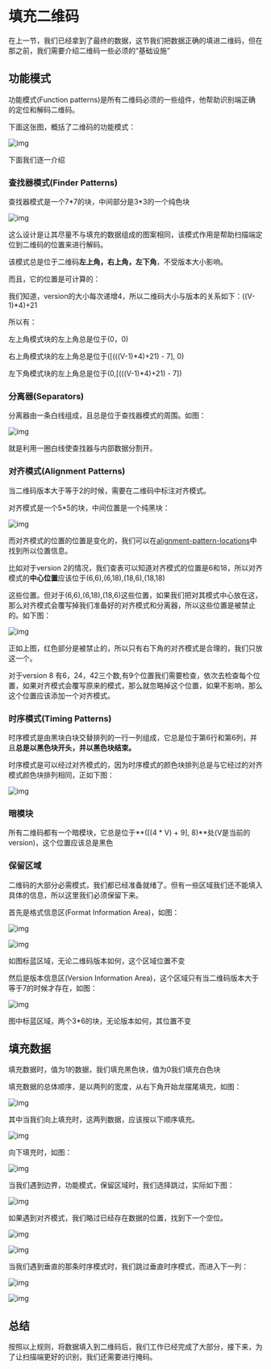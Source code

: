 # 填充二维码

在上一节，我们已经拿到了最终的数据，这节我们把数据正确的填进二维码，但在那之前，我们需要介绍二维码一些必须的“基础设施”

## 功能模式

功能模式(Function patterns)是所有二维码必须的一些组件，他帮助识别端正确的定位和解码二维码。

下面这张图，概括了二维码的功能模式：

![img](https://www.thonky.com/qr-code-tutorial/function-patterns2.png)

下面我们逐一介绍

### 查找器模式(Finder Patterns)

查找器模式是一个7\*7的块，中间部分是3\*3的一个纯色块

![img](https://www.thonky.com/qr-code-tutorial/finder.png)

这么设计是让其尽量不与填充的数据组成的图案相同，该模式作用是帮助扫描端定位到二维码的位置来进行解码。

该模式总是位于二维码**左上角，右上角，左下角**，不受版本大小影响。

而且，它的位置是可计算的：

我们知道，version的大小每次递增4，所以二维码大小与版本的关系如下：((V-1)*4)+21

所以有：

左上角模式块的左上角总是位于(0，0)

右上角模式块的左上角总是位于([(((V-1)*4)+21) - 7], 0)

左下角模式块的左上角总是位于(0,[(((V-1)*4)+21) - 7])

### 分离器(Separators)

分离器由一条白线组成，且总是位于查找器模式的周围。如图：

![img](https://www.thonky.com/qr-code-tutorial/separators.png)

就是利用一圈白线使查找器与内部数据分割开。

### 对齐模式(Alignment Patterns)

当二维码版本大于等于2的时候，需要在二维码中标注对齐模式。

对齐模式是一个5\*5的块，中间位置是一个纯黑块：

![img](https://www.thonky.com/qr-code-tutorial/alignment-pattern.png)

而对齐模式的位置的位置是变化的，我们可以在[alignment-pattern-locations](https://www.thonky.com/qr-code-tutorial/alignment-pattern-locations)中找到所以位置信息。

比如对于version 2的情况，我们查表可以知道对齐模式的位置是6和18，所以对齐模式的**中心位置**应该位于(6,6),(6,18),(18,6),(18,18)

这些位置。但对于(6,6),(6,18),(18,6)这些位置，如果我们把对其模式中心放在这，那么对齐模式会覆写掉我们准备好的对齐模式和分离器，所以这些位置是被禁止的。如下图：

![img](https://www.thonky.com/qr-code-tutorial/alignment-exclusion.png)

正如上图，红色部分是被禁止的，所以只有右下角的对齐模式是合理的，我们只放这一个。

对于version 8 有6，24，42三个数,有9个位置我们需要检查，依次去检查每个位置，如果对齐模式会覆写原来的模式，那么就忽略掉这个位置，如果不影响，那么这个位置应该添加一个对齐模式。

### 时序模式(Timing Patterns)

时序模式是由黑块白块交替排列的一行一列组成，它总是位于第6行和第6列，并且**总是以黑色块开头，并以黑色块结束。**

时序模式是可以经过对齐模式的，因为时序模式的颜色块排列总是与它经过的对齐模式颜色块排列相同，正如下图：

![img](https://www.thonky.com/qr-code-tutorial/timing-l.png)

### 暗模块

所有二维码都有一个暗模块，它总是位于**([(4 * V) + 9], 8)**处(V是当前的version)，这个位置应该总是黑色

### 保留区域

二维码的大部分必需模式，我们都已经准备就绪了。但有一些区域我们还不能填入具体的信息，所以这里我们必须保留下来。

首先是格式信息区(Format Information Area)，如图：

![img](https://www.thonky.com/qr-code-tutorial/format-reserved1.png)

![img](https://www.thonky.com/qr-code-tutorial/format-reserved2.png)

如图标蓝区域，无论二维码版本如何，这个区域位置不变

然后是版本信息区(Version Information Area)，这个区域只有当二维码版本大于等于7的时候才存在，如图：

![img](https://www.thonky.com/qr-code-tutorial/version-area1.png)

图中标蓝区域，两个3\*6的块，无论版本如何，其位置不变

## 填充数据

填充数据时，值为1的数据，我们填充黑色块，值为0我们填充白色块

填充数据的总体顺序，是以两列的宽度，从右下角开始龙摆尾填充，如图：

![img](https://www.thonky.com/qr-code-tutorial/data-bit-progression.png)

其中当我们向上填充时，这两列数据，应该按以下顺序填充。

![img](https://www.thonky.com/qr-code-tutorial/upward.png)

向下填充时，如图：

![img](https://www.thonky.com/qr-code-tutorial/downward.png)

当我们遇到边界，功能模式，保留区域时，我们选择跳过，实际如下图：

![img](https://upload.wikimedia.org/wikipedia/commons/thumb/2/21/QR_Character_Placement.svg/1280px-QR_Character_Placement.svg.png)

如果遇到对齐模式，我们略过已经存在数据的位置，找到下一个空位。

![img](https://www.thonky.com/qr-code-tutorial/alignment-modules3.png)

![img](https://www.thonky.com/qr-code-tutorial/alignment-modules4.png)

当我们遇到垂直的那条时序模式时，我们跳过垂直时序模式，而进入下一列：

![img](https://www.thonky.com/qr-code-tutorial/timing-modules1.png)

![img](https://www.thonky.com/qr-code-tutorial/timing-modules2.png)

## 总结

按照以上规则，将数据填入到二维码后，我们工作已经完成了大部分，接下来，为了让扫描端更好的识别，我们还需要进行掩码。

